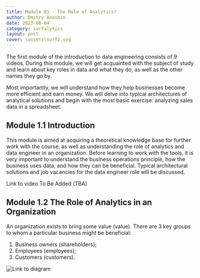 ```yaml
---
title: Module 01 - The Role of Analytics?
author: Dmitry Anoshin 
date: 2023-06-04
category: surfalytics
layout: post
cover: \assets\surf2.svg
---
```


The first module of the introduction to data engineering consists of 9 videos. During this module, we will get acquainted with the subject of study and learn about key roles in data and what they do, as well as the other names they go by.

Most importantly, we will understand how they help businesses become more efficient and earn money. We will delve into typical architectures of analytical solutions and begin with the most basic exercise: analyzing sales data in a spreadsheet.


Module 1.1 Introduction
-------------

This module is aimed at acquiring a theoretical knowledge base for further work with the course, as well as understanding the role of analytics and data engineer in an organization. Before learning to work with the tools, it is very important to understand the business operations principle, how the business uses data, and how they can be beneficial. Typical architectural solutions and job vacancies for the data engineer role will be discussed.

Link to video To Be Added (TBA)

Module 1.2 The Role of Analytics in an Organization
-------------

An organization exists to bring some value (value). There are 3 key groups to whom a particular business might be beneficial:

1. Business owners (shareholders);
2. Employees (employees);
3. Customers (customers).

![Link to diagram](https://surfalytics.com)
